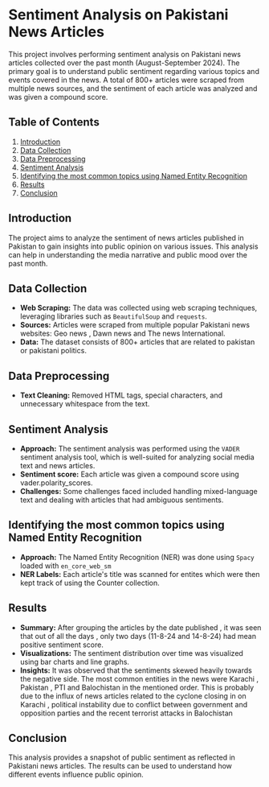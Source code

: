 # Sentiment Analysis on Pakistani News Articles
This project involves performing sentiment analysis on Pakistani news articles collected over the past month (August-September 2024). The primary goal is to understand public sentiment regarding various topics and events covered in the news. A total of 800+ articles were scraped from multiple news sources, and the sentiment of each article was analyzed and was given a compound score.

## Table of Contents
1. [Introduction](#introduction)
2. [Data Collection](#data-collection)
3. [Data Preprocessing](#data-preprocessing)
4. [Sentiment Analysis](#sentiment-analysis)
5. [Identifying the most common topics using Named Entity Recognition](#named-entity-recognition)
6. [Results](#results)
7. [Conclusion](#conclusion)

## Introduction
The project aims to analyze the sentiment of news articles published in Pakistan to gain insights into public opinion on various issues. This analysis can help in understanding the media narrative and public mood over the past month.

## Data Collection
- **Web Scraping:** The data was collected using web scraping techniques, leveraging libraries such as `BeautifulSoup` and `requests`.
- **Sources:** Articles were scraped from multiple popular Pakistani news websites: Geo news , Dawn news and The news International.
- **Data:** The dataset consists of 800+ articles that are related to pakistan or pakistani politics.

## Data Preprocessing
- **Text Cleaning:** Removed HTML tags, special characters, and unnecessary whitespace from the text.

## Sentiment Analysis
- **Approach:** The sentiment analysis was performed using the `VADER` sentiment analysis tool, which is well-suited for analyzing social media text and news articles.
- **Sentiment score:** Each article was given a compound score using vader.polarity_scores.
- **Challenges:** Some challenges faced included handling mixed-language text and dealing with articles that had ambiguous sentiments.

## Identifying the most common topics using Named Entity Recognition
- **Approach:** The Named Entity Recognition (NER) was done using `Spacy` loaded with `en_core_web_sm` 
- **NER Labels:** Each article's title was scanned for entites which were then kept track of using the Counter collection.

## Results
- **Summary:** After grouping the articles by the date published , it was seen that out of all the days , only two days (11-8-24 and 14-8-24) had mean positive sentiment score.
- **Visualizations:** The sentiment distribution over time was visualized using bar charts and line graphs.
- **Insights:** It was observed that the sentiments skewed heavily towards the negative side. The most common entities in the news were Karachi , Pakistan , PTI and Balochistan in the mentioned order. This is probably due to the influx of news articles related to the cyclone closing in on Karachi , political instability due to conflict between government and opposition parties and the recent terrorist attacks in Balochistan

## Conclusion
This analysis provides a snapshot of public sentiment as reflected in Pakistani news articles. The results can be used to understand how different events influence public opinion.

